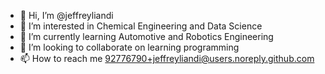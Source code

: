 - 👋 Hi, I’m @jeffreyliandi
- 👀 I’m interested in Chemical Engineering and Data Science 
- 🌱 I’m currently learning Automotive and Robotics Engineering
- 💞️ I’m looking to collaborate on learning programming
- 📫 How to reach me 92776790+jeffreyliandi@users.noreply.github.com

<!---
jeffreyliandi/jeffreyliandi is a ✨ special ✨ repository because its `README.md` (this file) appears on your GitHub profile.
You can click the Preview link to take a look at your changes.
--->

